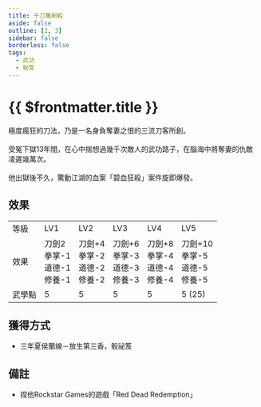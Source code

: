 ```yaml
---
title: 千刀萬剮殺
aside: false
outline: [2, 3]
sidebar: false
borderless: false
tags:
  - 武功
  - 秘笈
---
```


# {{ $frontmatter.title }}

<BookItemIcon :size="`medium`" :needLink="false" :no="6010"></BookItemIcon>

極度瘋狂的刀法，乃是一名身負奪妻之恨的三流刀客所創。
<br><br>
受冤下獄13年間，在心中揣想過幾千次敵人的武功路子，在腦海中將奪妻的仇敵凌遲幾萬次。
<br><br>
他出獄後不久，驚動江湖的血案「碧血狂殺」案件旋即爆發。
<br clear="all" />

## 效果

<table>
    <tr>
        <td>等級</td>
        <td>LV1</td>
        <td>LV2</td>
        <td>LV3</td>
        <td>LV4</td>
        <td>LV5</td>
    </tr>
    <tr>
        <td>效果</td>
        <td>刀劍2<br>拳掌-1<br>道德-1<br>修養-1</td>
        <td>刀劍+4<br>拳掌-2<br>道德-2<br>修養-2</td>
        <td>刀劍+6<br>拳掌-3<br>道德-3<br>修養-3</td>
        <td>刀劍+8<br>拳掌-4<br>道德-4<br>修養-4</td>
        <td>刀劍+10<br>拳掌-5<br>道德-5<br>修養-5</td>
    </tr>
    <tr>
        <td>武學點</td>
        <td>5</td>
        <td>5</td>
        <td>5</td>
        <td>5</td>
        <td>5 (25)</td>
    </tr>
</table>

## 獲得方式

- 三年夏侯蘭線－放生第三香，骰祕笈

## 備註

- 捏他Rockstar Games的遊戲「Red Dead Redemption」
